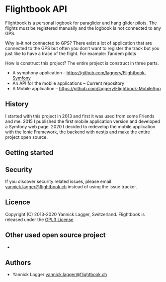 # Flightbook API
Flightbook is a personal logbook for paraglider and hang glider pilots. The flights must be registered manually and the logbook is not connected to any GPS.

Why is-it not connected to GPS?
There exist a lot of application that are connected to the GPS but often you don’t want to register the track but you just like to have a trace of the flight. For example: Tandem pilots

How is construct this project?
The entire project is construct in three parts.
- A symphony application – https://github.com/laggery/Flightbook-Symfony 
- An API for the mobile applications – Current repository
- A Mobile application – https://github.com/laggery/Flightbook-MobileApp

## History
I started with this project in 2013 and first it was used from some Friends and me. 2015 I published the first mobile application version and developed a Symfony web page. 2020 I decided to redevelop the mobile application with the Ionic Framework, the backend with nestjs and make the entire project open source.

## Getting started


## Security
If you discover security related issues, please email yannick.lagger@flightbook.ch instead of using the issue tracker.

## Licence
Copyright (C) 2013-2020 Yannick Lagger, Switzerland.
Flightbook is released under the [GPL3 License](https://opensource.org/licenses/GPL-3.0)

## Other used open source project
- 

## Authors
- Yannick Lagger yannick.lagger@flightbook.ch